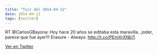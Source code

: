 ```yaml
---
title: "Tuit del 2014-04-12"
date: 2014-04-12
tags: [twitter]
---
```


RT @CarlosGBayona: Hoy hace 20 años se editaba esta maravilla...joder, parece que fue ayer!!! Erasure - Always: http://t.co/PEmXrXNb7j



[Ver en Twitter](https://twitter.com/i/web/status/455064042286383104)

